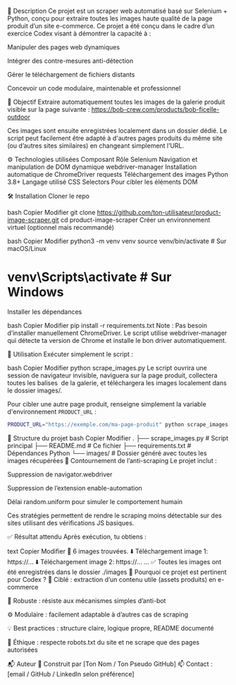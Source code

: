 📌 Description
Ce projet est un scraper web automatisé basé sur Selenium + Python, conçu pour extraire toutes les images haute qualité de la page produit d’un site e-commerce.
Ce projet a été conçu dans le cadre d’un exercice Codex visant à démontrer la capacité à :

Manipuler des pages web dynamiques

Intégrer des contre-mesures anti-détection

Gérer le téléchargement de fichiers distants

Concevoir un code modulaire, maintenable et professionnel

🎯 Objectif
Extraire automatiquement toutes les images de la galerie produit visible sur la page suivante :
https://bob-crew.com/products/bob-ficelle-outdoor

Ces images sont ensuite enregistrées localement dans un dossier dédié. Le script peut facilement être adapté à d'autres pages produits du même site (ou d’autres sites similaires) en changeant simplement l’URL.

⚙️ Technologies utilisées
Composant	Rôle
Selenium	Navigation et manipulation de DOM dynamique
webdriver-manager	Installation automatique de ChromeDriver
requests	Téléchargement des images
Python 3.8+	Langage utilisé
CSS Selectors	Pour cibler les éléments DOM

🛠️ Installation
Cloner le repo

bash
Copier
Modifier
git clone https://github.com/ton-utilisateur/product-image-scraper.git
cd product-image-scraper
Créer un environnement virtuel (optionnel mais recommandé)

bash
Copier
Modifier
python3 -m venv venv
source venv/bin/activate  # Sur macOS/Linux
# venv\Scripts\activate    # Sur Windows
Installer les dépendances

bash
Copier
Modifier
pip install -r requirements.txt
Note : Pas besoin d’installer manuellement ChromeDriver. Le script utilise webdriver-manager qui détecte ta version de Chrome et installe le bon driver automatiquement.

🚀 Utilisation
Exécuter simplement le script :

bash
Copier
Modifier
python scrape_images.py
Le script ouvrira une session de navigateur invisible, naviguera sur la page produit, collectera toutes les balises <img> de la galerie, et téléchargera les images localement dans le dossier images/.

Pour cibler une autre page produit, renseigne simplement la variable d'environnement `PRODUCT_URL` :

```bash
PRODUCT_URL="https://exemple.com/ma-page-produit" python scrape_images.py
```

📁 Structure du projet
bash
Copier
Modifier
.
├── scrape_images.py         # Script principal
├── README.md                # Ce fichier
├── requirements.txt         # Dépendances Python
└── images/                  # Dossier généré avec toutes les images récupérées
🔐 Contournement de l’anti-scraping
Le projet inclut :

Suppression de navigator.webdriver

Suppression de l’extension enable-automation

Délai random.uniform pour simuler le comportement humain

Ces stratégies permettent de rendre le scraping moins détectable sur des sites utilisant des vérifications JS basiques.

✅ Résultat attendu
Après exécution, tu obtiens :

text
Copier
Modifier
📸 6 images trouvées.
⬇️ Téléchargement image 1: https://...
⬇️ Téléchargement image 2: https://...
...
✅ Toutes les images ont été enregistrées dans le dossier ./images
📌 Pourquoi ce projet est pertinent pour Codex ?
🎯 Ciblé : extraction d’un contenu utile (assets produits) en e-commerce

🧠 Robuste : résiste aux mécanismes simples d’anti-bot

⚙️ Modulaire : facilement adaptable à d’autres cas de scraping

💡 Best practices : structure claire, logique propre, README documenté

🚫 Éthique : respecte robots.txt du site et ne scrape que des pages autorisées

📬 Auteur
🔧 Construit par [Ton Nom / Ton Pseudo GitHub]
📫 Contact : [email / GitHub / LinkedIn selon préférence]

